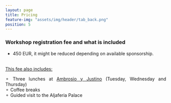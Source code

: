 ```yaml
---
layout: page
title: Pricing
feature-img: "assets/img/header/tab_back.png"
position: 5
---
```


###  Workshop registration fee and what is included

* 450 EUR, it might be reduced depending on available sponsorship.<br><br>

<u>This fee also includes:</u><br>

<p align="justify">
&#9900; Three lunches at <a href='https://www.instagram.com/ambrosioyjustino/'>Ambrosio y Justino</a> (Tuesday, Wednesday and Thursday)<br>
&#9900; Coffee breaks<br>
&#9900; Guided visit to the Aljaferia Palace<br>

<br>